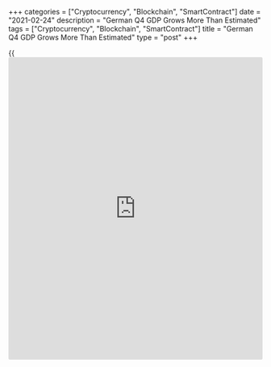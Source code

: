 +++
categories = ["Cryptocurrency", "Blockchain", "SmartContract"]
date = "2021-02-24"
description = "German Q4 GDP Grows More Than Estimated"
tags = ["Cryptocurrency", "Blockchain", "SmartContract"]
title = "German Q4 GDP Grows More Than Estimated"
type = "post"
+++

{{<iframe id="large-banner" src="https://www.bounty.group/#slide=12.0" width="100%" height="600" scrolling="no" style="border: 0px solid rgb(216, 221, 230); border-radius: 3px;">}}

The German [economy][1] grew more than initially estimated in the fourth
quarter, revised data from Destatis showed on Wednesday.

Gross domestic product grew 0.3 percent sequentially in the fourth
quarter instead of 0.1 percent estimated previously. However, this was
much slower than the 8.5 percent rebound seen in the third quarter.

On a yearly basis, the decline in GDP slowed to 3.7 percent from 4
percent. The fourth quarter rate was revised from -3.9 percent.

The price-adjusted GDP dropped by revised 2.7 percent annually after
easing 3.9 percent in the third quarter. According to flash estimate,
GDP was down 2.9 percent in the fourth quarter.

For comments and feedback [contact](https://www.playgroundfx.com/contact/): editorial@rtt[news](https://www.letsplayfx.com/blog/forex-news-website/).com

[Economic News][1]

 **What parts of the world are seeing the best (and worst) economic
performances lately? Click[here][2] to check out our [Econ Scorecard][2]
and find out! See up-to-the-moment [ranking](https://www.playgroundfx.com/blog/crypto-exchange-ranking/)s for the best and worst
performers in [GDP][3], [unemployment rate][4], [inflation][5] and much
more.**

   1. www.rtt[news](https://www.letsplayfx.com/blog/forex-news-website/).com/Content/EconomicNews.aspx
   2. www.rtt[news](https://www.letsplayfx.com/blog/forex-news-website/).com/economic-scorecard/world-rank/industrial-production/highest-performance.aspx
   3. www.rtt[news](https://www.letsplayfx.com/blog/forex-news-website/).com/economic-scorecard/world-rank/GDP/highest-performance.aspx
   4. www.rtt[news](https://www.letsplayfx.com/blog/forex-news-website/).com/economic-scorecard/world-rank/unemployment-rate/lowest-performance.aspx
   5. www.rtt[news](https://www.letsplayfx.com/blog/forex-news-website/).com/economic-scorecard/world-rank/CPI/highest-performance.aspx